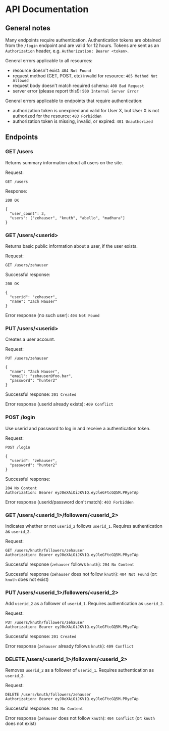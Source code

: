 # API Documentation

## General notes

Many endpoints require authentication. Authentication tokens are obtained from 
the `/login` endpoint and are valid for 12 hours. Tokens are sent as an 
`Authorization` header, e.g. `Authorization: Bearer <token>`.

General errors applicable to all resources:
- resource doesn't exist: `404 Not Found`
- request method (GET, POST, etc) invalid for resource: `405 Method Not Allowed`
- request body doesn't match required schema: `400 Bad Request`
- server error (please report this!): `500 Internal Server Error`

General errors applicable to endpoints that require authentication:
- authorization token is unexpired and valid for User X, but User X is not 
authorized for the resource: `403 Forbidden`
- authorization token is missing, invalid, or expired: `401 Unauthorized`




## Endpoints

### GET /users

Returns summary information about all users on the site. 

Request:
```
GET /users
```

Response: 
```
200 OK

{
  "user_count": 3,
  "users": ["zehauser", "knuth", "abello", "madhura"]
} 
```

### GET /users/\<userid\>

Returns basic public information about a user, if the user exists.

Request:
```
GET /users/zehauser
```

Successful response:
```
200 OK

{
  "userid": "zehauser",
  "name": "Zach Hauser"
}
```

Error response (no such user): `404 Not Found`

### PUT /users/\<userid\>

Creates a user account.

Request:
```
PUT /users/zehauser

{
  "name": "Zach Hauser",
  "email": "zehauser@foo.bar",
  "password": "hunter2"
}
```

Successful response: `201 Created`

Error response (userid already exists): `409 Conflict`

### POST /login

Use userid and password to log in and receive a authentication token.

Request:
```
POST /login

{
  "userid": "zehauser",
  "password": "hunter2"
}
```

Successful response:
```
204 No Content
Authorization: Bearer eyJ0eXAiOiJKV1Q.eyJleGFtcGQ5M.PRyeTAp
```
 
Error response (userid/password don't match): `403 Forbidden`

### GET /users/<userid_1>/followers/<userid_2>

Indicates whether or not `userid_2` follows `userid_1`. 
Requires authentication as `userid_2`.

Request:
```
GET /users/knuth/followers/zehauser
Authorization: Bearer eyJ0eXAiOiJKV1Q.eyJleGFtcGQ5M.PRyeTAp
```

Successful response (`zehauser` follows `knuth`): `204 No Content`

Successful response (`zehauser` does not follow `knuth`): `404 Not Found` 
(or: `knuth` does not exist)


### PUT /users/<userid_1>/followers/<userid_2>

Add `userid_2` as a follower of `userid_1`. 
Requires authentication as `userid_2`.

Request:
```
PUT /users/knuth/followers/zehauser
Authorization: Bearer eyJ0eXAiOiJKV1Q.eyJleGFtcGQ5M.PRyeTAp
```

Successful response: `201 Created`

Error response (`zehauser` already follows `knuth`): `409 Conflict`

### DELETE /users/<userid_1>/followers/<userid_2>

Removes `userid_2` as a follower of `userid_1`. 
Requires authentication as `userid_2`.

Request:
```
DELETE /users/knuth/followers/zehauser
Authorization: Bearer eyJ0eXAiOiJKV1Q.eyJleGFtcGQ5M.PRyeTAp
```

Successful response: `204 No Content`

Error response (`zehauser` does not follow `knuth`): `404 Conflict` 
(or: `knuth` does not exist)

